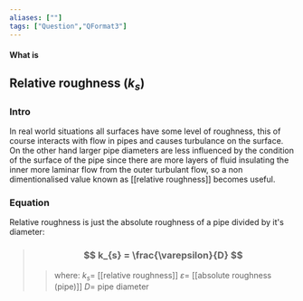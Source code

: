 ```yaml
---
aliases: [""]
tags: ["Question","QFormat3"]
---
```


#### What is
## Relative roughness ($k_{s}$)
### Intro
In real world situations all surfaces have some level of roughness, this of course interacts with flow in pipes and causes turbulance on the surface. On the other hand larger pipe diameters are less influenced by the condition of the surface of the pipe since there are more layers of fluid insulating the inner more laminar flow from the outer turbulant flow, so a non dimentionalised value known as [[relative roughness]] becomes useful.

### Equation
Relative roughness is just the absolute roughness of a pipe divided by it's diameter:

> ### $$ k_{s} = \frac{\varepsilon}{D} $$ 
>> where:
>> $k_{s}=$ [[relative roughness]]
>> $\varepsilon=$ [[absolute roughness (pipe)]]
>> $D=$ pipe diameter

